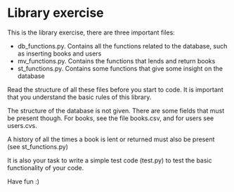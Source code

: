 <h1>Library exercise</h1>

<p>This is the library exercise, there are three important files:</p>

<ul>
	<li>db_functions.py. Contains all the functions related to the database, such as inserting books and users</li>
	<li>mv_functions.py. Contains the functions that lends and return books</li>
	<li>st_functions.py. Contains some functions that give some insight on the database</li>
</ul>

<p>Read the structure of all these files before you start to code. It is important that you understand the basic rules of this library.</p>

<p>The structure of the database is not given. There are some fields that must be present though. For books, see the file books.csv, and for users see users.cvs.</p>

<p>A history of all the times a book is lent or returned must also be present (see st_functions.py)</p>

<p>It is also your task to write a simple test code (test.py) to test the basic functionality of your code.</p>

<p>Have fun :)</p>
